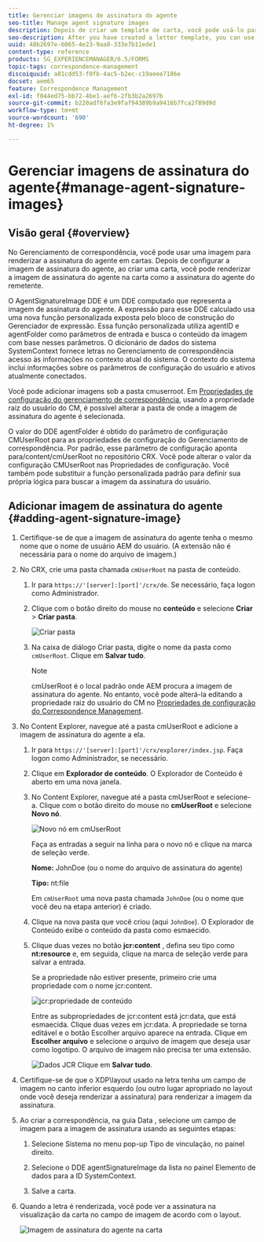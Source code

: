 ```yaml
---
title: Gerenciar imagens de assinatura do agente
seo-title: Manage agent signature images
description: Depois de criar um template de carta, você pode usá-lo para criar correspondência no AEM Forms gerenciando dados, conteúdo e anexos.
seo-description: After you have created a letter template, you can use it to create correspondence in AEM Forms by managing data, content, and attachments.
uuid: 48b2697e-6065-4e23-9aa8-333e7b11ede1
content-type: reference
products: SG_EXPERIENCEMANAGER/6.5/FORMS
topic-tags: correspondence-management
discoiquuid: a81cdd53-f0fb-4ac5-b2ec-c19aeee7186e
docset: aem65
feature: Correspondence Management
exl-id: f044ed75-bb72-4be1-aef6-2fb3b2a2697b
source-git-commit: b220adf6fa3e9faf94389b9a9416b7fca2f89d9d
workflow-type: tm+mt
source-wordcount: '690'
ht-degree: 1%

---
```


# Gerenciar imagens de assinatura do agente{#manage-agent-signature-images}

## Visão geral {#overview}

No Gerenciamento de correspondência, você pode usar uma imagem para renderizar a assinatura do agente em cartas. Depois de configurar a imagem de assinatura do agente, ao criar uma carta, você pode renderizar a imagem de assinatura do agente na carta como a assinatura do agente do remetente.

O AgentSignatureImage DDE é um DDE computado que representa a imagem de assinatura do agente. A expressão para esse DDE calculado usa uma nova função personalizada exposta pelo bloco de construção do Gerenciador de expressão. Essa função personalizada utiliza agentID e agentFolder como parâmetros de entrada e busca o conteúdo da imagem com base nesses parâmetros. O dicionário de dados do sistema SystemContext fornece letras no Gerenciamento de correspondência acesso às informações no contexto atual do sistema. O contexto do sistema inclui informações sobre os parâmetros de configuração do usuário e ativos atualmente conectados.

Você pode adicionar imagens sob a pasta cmuserroot. Em [Propriedades de configuração do gerenciamento de correspondência](/help/forms/using/cm-configuration-properties.md), usando a propriedade raiz do usuário do CM, é possível alterar a pasta de onde a imagem de assinatura do agente é selecionada.

O valor do DDE agentFolder é obtido do parâmetro de configuração CMUserRoot para as propriedades de configuração do Gerenciamento de correspondência. Por padrão, esse parâmetro de configuração aponta para/content/cmUserRoot no repositório CRX. Você pode alterar o valor da configuração CMUserRoot nas Propriedades de configuração.
Você também pode substituir a função personalizada padrão para definir sua própria lógica para buscar a imagem da assinatura do usuário.

## Adicionar imagem de assinatura do agente {#adding-agent-signature-image}

1. Certifique-se de que a imagem de assinatura do agente tenha o mesmo nome que o nome de usuário AEM do usuário. (A extensão não é necessária para o nome do arquivo de imagem.)
1. No CRX, crie uma pasta chamada `cmUserRoot` na pasta de conteúdo.

   1. Ir para `https://'[server]:[port]'/crx/de`. Se necessário, faça logon como Administrador.

   1. Clique com o botão direito do mouse no **conteúdo** e selecione **Criar** > **Criar pasta**.

      ![Criar pasta](assets/1_createnode_cmuserroot.png)

   1. Na caixa de diálogo Criar pasta, digite o nome da pasta como `cmUserRoot`. Clique em **Salvar tudo**.

      >[!NOTE]
      >
      >cmUserRoot é o local padrão onde AEM procura a imagem de assinatura do agente. No entanto, você pode alterá-la editando a propriedade raiz do usuário do CM no [Propriedades de configuração do Correspondence Management](/help/forms/using/cm-configuration-properties.md).

1. No Content Explorer, navegue até a pasta cmUserRoot e adicione a imagem de assinatura do agente a ela.

   1. Ir para `https://'[server]:[port]'/crx/explorer/index.jsp`. Faça logon como Administrador, se necessário.
   1. Clique em **Explorador de conteúdo**. O Explorador de Conteúdo é aberto em uma nova janela.
   1. No Content Explorer, navegue até a pasta cmUserRoot e selecione-a. Clique com o botão direito do mouse no **cmUserRoot** e selecione **Novo nó**.

      ![Novo nó em cmUserRoot](assets/2_cmuserroot_newnode.png)

      Faça as entradas a seguir na linha para o novo nó e clique na marca de seleção verde.

      **Nome:** JohnDoe (ou o nome do arquivo de assinatura do agente)

      **Tipo:** nt:file

      Em `cmUserRoot` uma nova pasta chamada `JohnDoe` (ou o nome que você deu na etapa anterior) é criado.

   1. Clique na nova pasta que você criou (aqui `JohnDoe`). O Explorador de Conteúdo exibe o conteúdo da pasta como esmaecido.

   1. Clique duas vezes no botão **jcr:content** , defina seu tipo como **nt:resource** e, em seguida, clique na marca de seleção verde para salvar a entrada.

      Se a propriedade não estiver presente, primeiro crie uma propriedade com o nome jcr:content.

      ![jcr:propriedade de conteúdo](assets/3_jcrcontentntresource.png)

      Entre as subpropriedades de jcr:content está jcr:data, que está esmaecida. Clique duas vezes em jcr:data. A propriedade se torna editável e o botão Escolher arquivo aparece na entrada. Clique em **Escolher arquivo** e selecione o arquivo de imagem que deseja usar como logotipo. O arquivo de imagem não precisa ter uma extensão.

      ![Dados JCR](assets/5_jcrdata.png)
   Clique em **Salvar tudo**.

1. Certifique-se de que o XDP\layout usado na letra tenha um campo de imagem no canto inferior esquerdo (ou outro lugar apropriado no layout onde você deseja renderizar a assinatura) para renderizar a imagem da assinatura.
1. Ao criar a correspondência, na guia Data , selecione um campo de imagem para a imagem de assinatura usando as seguintes etapas:

   1. Selecione Sistema no menu pop-up Tipo de vinculação, no painel direito.

   1. Selecione o DDE agentSignatureImage da lista no painel Elemento de dados para a ID SystemContext.

   1. Salve a carta.

1. Quando a letra é renderizada, você pode ver a assinatura na visualização da carta no campo de imagem de acordo com o layout.

   ![Imagem de assinatura do agente na carta](assets/letterwithsignature.png)
